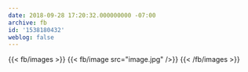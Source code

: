 ```yaml
---
date: 2018-09-28 17:20:32.000000000 -07:00
archive: fb
id: '1538180432'
weblog: false
---
```

{{< fb/images >}}
{{< fb/image src="image.jpg" />}}
{{< /fb/images >}}
